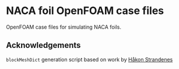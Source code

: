 # NACA foil OpenFOAM case files

OpenFOAM case files for simulating NACA foils. 

## Acknowledgements

`blockMeshDict` generation script based on work by 
[Håkon Strandenes](https://www.hpc.ntnu.no/display/hpc/OpenFOAM+-+Airfoil+Calculations#OpenFOAM-AirfoilCalculations-3:Calculationofforcesandforcecoefficients)

